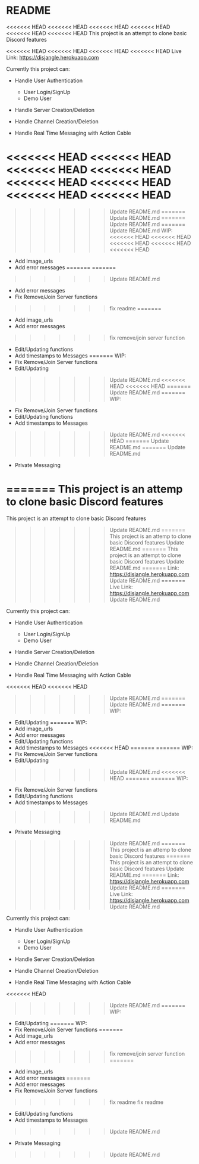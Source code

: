 # README

<<<<<<< HEAD
<<<<<<< HEAD
<<<<<<< HEAD
<<<<<<< HEAD
<<<<<<< HEAD
<<<<<<< HEAD
This project is an attempt to clone basic Discord features

<<<<<<< HEAD
<<<<<<< HEAD
<<<<<<< HEAD
<<<<<<< HEAD
Live Link: https://disjangle.herokuapp.com

Currently this project can:

* Handle User Authentication
  * User Login/SignUp
  * Demo User
  
* Handle Server Creation/Deletion 
* Handle Channel Creation/Deletion 
* Handle Real Time Messaging with Action Cable


<<<<<<< HEAD
<<<<<<< HEAD
<<<<<<< HEAD
<<<<<<< HEAD
<<<<<<< HEAD
<<<<<<< HEAD
<<<<<<< HEAD
<<<<<<< HEAD
=======
>>>>>>> Update README.md
=======
>>>>>>> Update README.md
=======
>>>>>>> Update README.md
=======
>>>>>>> Update README.md
WIP:
<<<<<<< HEAD
<<<<<<< HEAD
<<<<<<< HEAD
<<<<<<< HEAD
<<<<<<< HEAD
* Add image_urls
* Add error messages
=======
=======
>>>>>>> Update README.md
* Add error messages
* Fix Remove/Join Server functions
>>>>>>> fix readme
=======
* Add image_urls
* Add error messages
>>>>>>> fix remove/join server function
* Edit/Updating functions
* Add timestamps to Messages
=======
WIP: 
* Fix Remove/Join Server functions
* Edit/Updating 
>>>>>>> Update README.md
<<<<<<< HEAD
<<<<<<< HEAD
=======
>>>>>>> Update README.md
=======
WIP:
* Fix Remove/Join Server functions
* Edit/Updating functions
* Add timestamps to Messages
>>>>>>> Update README.md
<<<<<<< HEAD
=======
>>>>>>> Update README.md
=======
>>>>>>> Update README.md
* Private Messaging

=======
This project is an attemp to clone basic Discord features
=======
This project is an attempt to clone basic Discord features
>>>>>>> Update README.md
=======
This project is an attemp to clone basic Discord features
>>>>>>> Update README.md
=======
This project is an attempt to clone basic Discord features
>>>>>>> Update README.md
=======
Link: https://disjangle.herokuapp.com
>>>>>>> Update README.md
=======
Live Link: https://disjangle.herokuapp.com
>>>>>>> Update README.md

Currently this project can:

* Handle User Authentication
  * User Login/SignUp
  * Demo User
  
* Handle Server Creation/Deletion 
* Handle Channel Creation/Deletion 
* Handle Real Time Messaging with Action Cable


<<<<<<< HEAD
<<<<<<< HEAD
>>>>>>> Update README.md
=======
>>>>>>> Update README.md
=======
WIP: 
* Edit/Updating 
=======
WIP:
* Add image_urls
* Add error messages
* Edit/Updating functions
* Add timestamps to Messages
<<<<<<< HEAD
=======
=======
WIP: 
* Fix Remove/Join Server functions
* Edit/Updating 
>>>>>>> Update README.md
<<<<<<< HEAD
=======
=======
WIP:
* Fix Remove/Join Server functions
* Edit/Updating functions
* Add timestamps to Messages
>>>>>>> Update README.md
>>>>>>> Update README.md
* Private Messaging

>>>>>>> Update README.md
=======
This project is an attemp to clone basic Discord features
=======
This project is an attempt to clone basic Discord features
>>>>>>> Update README.md
=======
Link: https://disjangle.herokuapp.com
>>>>>>> Update README.md
=======
Live Link: https://disjangle.herokuapp.com
>>>>>>> Update README.md

Currently this project can:

* Handle User Authentication
  * User Login/SignUp
  * Demo User
  
* Handle Server Creation/Deletion 
* Handle Channel Creation/Deletion 
* Handle Real Time Messaging with Action Cable


<<<<<<< HEAD
>>>>>>> Update README.md
=======
WIP: 
* Edit/Updating 
=======
WIP:
* Fix Remove/Join Server functions
=======
* Add image_urls
* Add error messages
>>>>>>> fix remove/join server function
=======
* Add image_urls
* Add error messages
=======
* Add error messages
* Fix Remove/Join Server functions
>>>>>>> fix readme
>>>>>>> fix readme
* Edit/Updating functions
* Add timestamps to Messages
>>>>>>> Update README.md
* Private Messaging

>>>>>>> Update README.md
